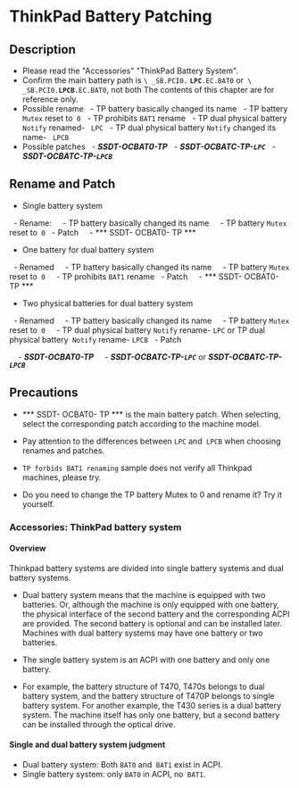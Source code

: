 # ThinkPad Battery Patching

## Description

- Please read the "Accessories" "ThinkPad Battery System".
- Confirm the main battery path is `\ _SB.PCI0.` **`LPC`**`.EC.BAT0` or` \ _SB.PCI0.`**`LPCB`**`.EC.BAT0`, not both The contents of this chapter are for reference only.
- Possible rename
  - TP battery basically changed its name
  - TP battery `Mutex` reset to` 0`
  - TP prohibits `BAT1` rename
  - TP dual physical battery `Notify` renamed- ` LPC`
  - TP dual physical battery `Notify` changed its name- ` LPCB`
- Possible patches
  - ***SSDT-OCBAT0-TP***
  - ***SSDT-OCBATC-TP-`LPC`***
  - ***SSDT-OCBATC-TP-`LPCB`***

## Rename and Patch

- Single battery system

  - Rename:
    - TP battery basically changed its name
    - TP battery `Mutex` reset to` 0`
  - Patch
    - *** SSDT- OCBAT0- TP ***
- One battery for dual battery system

  - Renamed
    - TP battery basically changed its name
    - TP battery `Mutex` reset to` 0`
    - TP prohibits `BAT1` rename
  - Patch
    - *** SSDT- OCBAT0- TP ***
- Two physical batteries for dual battery system

  - Renamed
    - TP battery basically changed its name
    - TP battery `Mutex` reset to` 0`
    - TP dual physical battery `Notify` rename- `LPC` or TP dual physical battery` Notify` rename- `LPCB`
  - Patch

    - ***SSDT-OCBAT0-TP***
    - ***SSDT-OCBATC-TP-`LPC`*** or ***SSDT-OCBATC-TP-`LPCB`***

## Precautions

- *** SSDT- OCBAT0- TP *** is the main battery patch. When selecting, select the corresponding patch according to the machine model.

- Pay attention to the differences between `LPC` and` LPCB` when choosing renames and patches.

- `TP forbids BAT1 renaming` sample does not verify all Thinkpad machines, please try.

- Do you need to change the TP battery Mutex to 0 and rename it? Try it yourself.

### Accessories: ThinkPad battery system

#### Overview

Thinkpad battery systems are divided into single battery systems and dual battery systems.

- Dual battery system means that the machine is equipped with two batteries. Or, although the machine is only equipped with one battery, the physical interface of the second battery and the corresponding ACPI are provided. The second battery is optional and can be installed later. Machines with dual battery systems may have one battery or two batteries.
- The single battery system is an ACPI with one battery and only one battery.

- For example, the battery structure of T470, T470s belongs to dual battery system, and the battery structure of T470P belongs to single battery system. For another example, the T430 series is a dual battery system. The machine itself has only one battery, but a second battery can be installed through the optical drive.

#### Single and dual battery system judgment

- Dual battery system: Both `BAT0` and` BAT1` exist in ACPI.
- Single battery system: only `BAT0` in ACPI, no` BAT1`.
